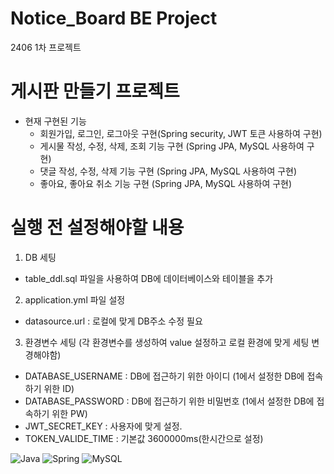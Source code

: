 # Notice_Board BE Project
2406 1차 프로젝트

# 게시판 만들기 프로젝트
- 현재 구현된 기능
  - 회원가입, 로그인, 로그아웃 구현(Spring security, JWT 토큰 사용하여 구현)
  - 게시물 작성, 수정, 삭제, 조회 기능 구현 (Spring JPA, MySQL 사용하여 구현)
  - 댓글 작성, 수정, 삭제 기능 구현 (Spring JPA, MySQL 사용하여 구현)
  - 좋아요, 좋아요 취소 기능 구현 (Spring JPA, MySQL 사용하여 구현)

# 실행 전 설정해야할 내용

1. DB 세팅
  - table_ddl.sql 파일을 사용하여 DB에 데이터베이스와 테이블을 추가

2. application.yml 파일 설정
  - datasource.url : 로컬에 맞게 DB주소 수정 필요

3. 환경변수 세팅 (각 환경변수를 생성하여 value 설정하고 로컬 환경에 맞게 세팅 변경해야함)
  - DATABASE_USERNAME : DB에 접근하기 위한 아이디 (1에서 설정한 DB에 접속하기 위한 ID)
  - DATABASE_PASSWORD : DB에 접근하기 위한 비밀번호 (1에서 설정한 DB에 접속하기 위한 PW)
  - JWT_SECRET_KEY : 사용자에 맞게 설정.
  - TOKEN_VALIDE_TIME : 기본값 3600000ms(한시간으로 설정)

![Java](https://img.shields.io/badge/java-%23ED8B00.svg?style=for-the-badge&logo=openjdk&logoColor=white)
![Spring](https://img.shields.io/badge/spring-%236DB33F.svg?style=for-the-badge&logo=spring&logoColor=white)
![MySQL](https://img.shields.io/badge/mysql-4479A1.svg?style=for-the-badge&logo=mysql&logoColor=white)
